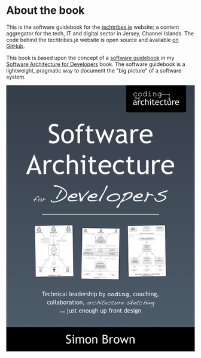 # About the book

This is the software guidebook for the [techtribes.je](http://techtribes.je) website; a content aggregator for the tech, IT and digital sector in Jersey, Channel Islands. The code behind the techtribes.je website is open source and available [on GitHub](https://github.com/techtribesje/techtribesje).

This book is based upon the concept of a [software guidebook](https://leanpub.com/software-architecture-for-developers/read#software-guidebook) in my [Software Architecture for Developers](https://leanpub.com/software-architecture-for-developers) book. The software guidebook is a lightweight, pragmatic way to document the "big picture" of a software system.

![](./images/sa4d-book.png)